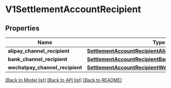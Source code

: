 # V1SettlementAccountRecipient

## Properties
Name | Type | Description | Notes
------------ | ------------- | ------------- | -------------
**alipay_channel_recipient** | [**SettlementAccountRecipientAlipayChannelRecipient**](SettlementAccountRecipientAlipayChannelRecipient.md) |  | [optional] 
**bank_channel_recipient** | [**SettlementAccountRecipientBankChannelRecipient**](SettlementAccountRecipientBankChannelRecipient.md) |  | [optional] 
**wechatpay_channel_recipient** | [**SettlementAccountRecipientWechatpayChannelRecipient**](SettlementAccountRecipientWechatpayChannelRecipient.md) |  | [optional] 

[[Back to Model list]](../README.md#documentation-for-models) [[Back to API list]](../README.md#documentation-for-api-endpoints) [[Back to README]](../README.md)


